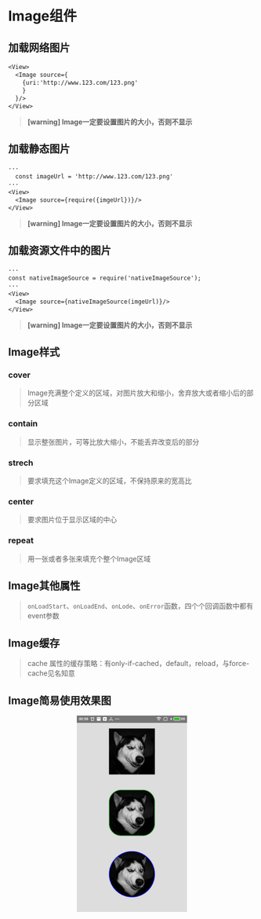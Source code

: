 # Image组件

## 加载网络图片

```
<View>
  <Image source={
    {uri:'http://www.123.com/123.png'
    }
  }/>
</View>
```
>**[warning] Image一定要设置图片的大小，否则不显示**

## 加载静态图片

```
···
  const imageUrl = 'http://www.123.com/123.png'
···
<View>
  <Image source={require({imgeUrl})}/>
</View>
```
>**[warning] Image一定要设置图片的大小，否则不显示**

## 加载资源文件中的图片

```
···
const nativeImageSource = require('nativeImageSource');
···
<View>
  <Image source={nativeImageSource(imgeUrl)}/>
</View>
```
>**[warning] Image一定要设置图片的大小，否则不显示**

## Image样式

### cover

> Image充满整个定义的区域，对图片放大和缩小，舍弃放大或者缩小后的部分区域

### contain

> 显示整张图片，可等比放大缩小，不能丢弃改变后的部分

### strech

> 要求填充这个Image定义的区域，不保持原来的宽高比

### center

> 要求图片位于显示区域的中心

### repeat

> 用一张或者多张来填充个整个Image区域

## Image其他属性

> `onLoadStart`、`onLoadEnd`、`onLode`、`onError`函数，四个个回调函数中都有event参数

## Image缓存

> cache 属性的缓存策略：有only-if-cached，default，reload，与force-cache见名知意

## Image简易使用效果图

<center>
  <img  src='../../Images/image_show.jpg'
  style='height:400px'/>
</center>